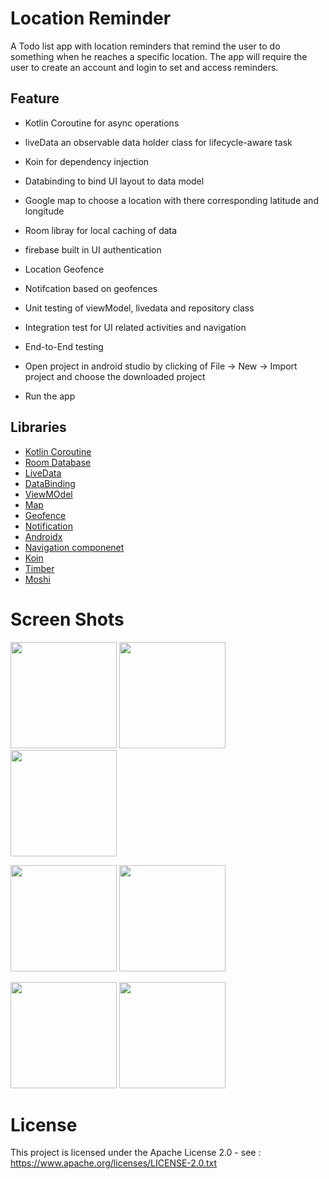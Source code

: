 # Location Reminder

A Todo list app with location reminders that remind the user to do something when he reaches a specific location. The app will require the user to create an account and login to set and access reminders.


## Feature
* Kotlin Coroutine for async operations
* liveData an observable data holder class for lifecycle-aware task
* Koin for dependency injection
* Databinding to bind UI layout to data model
* Google map to choose a location with there corresponding latitude and longitude
* Room libray for local caching of data
* firebase built in UI authentication 
* Location Geofence
* Notifcation based on geofences
* Unit testing of viewModel, livedata and repository class
* Integration test for UI related activities and navigation
* End-to-End testing


* Open project in android studio by clicking of File -> New -> Import project and choose the downloaded project
* Run the app

## Libraries
* [Kotlin Coroutine](https://developer.android.com/kotlin/coroutines)
* [Room Database](https://developer.android.com/topic/libraries/architecture/room)
* [LiveData](https://developer.android.com/topic/libraries/architecture/livedata)
* [DataBinding](https://developer.android.com/topic/libraries/data-binding)
* [ViewMOdel](https://developer.android.com/topic/libraries/architecture/viewmodel)
* [Map](https://github.com/bumptech/glide)
* [Geofence](https://developer.android.com/training/location/geofencing)
* [Notification](https://developer.android.com/training/notify-user/build-notification)
* [Androidx](https://developer.android.com/jetpack/androidx)
* [Navigation componenet](https://developer.android.com/guide/navigation)
* [Koin](https://insert-koin.io/)
* [Timber](https://github.com/JakeWharton/timber)
* [Moshi](https://github.com/square/moshi)


# Screen Shots
<p float="left">
  <img src="https://github.com/herreraweb/Location-Reminder/blob/main/starter/app/src/main/res/drawable/email_input.jpg" width="170" />
  <img src="https://github.com/herreraweb/Location-Reminder/blob/main/starter/app/src/main/res/drawable/sign_up.jpg" width="170" />
  <img src="https://github.com/herreraweb/Location-Reminder/blob/main/starter/app/src/main/res/drawable/empty_screen.jpg" width="170" />

</p>

<p float="left">
    
   <img src="https://github.com/herreraweb/Location-Reminder/blob/main/starter/app/src/main/res/drawable/permission.jpg" width="170" />
     <img src="https://github.com/herreraweb/Location-Reminder/blob/main/starter/app/src/main/res/drawable/map_view.jpg" width="170" />
 
</p>


<p float="left">
    <img src="https://github.com/herreraweb/Location-Reminder/blob/main/starter/app/src/main/res/drawable/pick_location.jpg" width="170" />
 
   <img src="https://github.com/herreraweb/Location-Reminder/blob/main/starter/app/src/main/res/drawable/task_detail.jpg" width="170" />

</p>


# License
This project is licensed under the Apache License 2.0 - see : https://www.apache.org/licenses/LICENSE-2.0.txt

